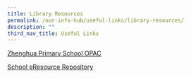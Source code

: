 ```yaml
---
title: Library Resources
permalink: /our-info-hub/useful-links/library-resources/
description: ""
third_nav_title: Useful Links
---
```

[ Zhenghua Primary School OPAC](https://schoolibrary.moe.edu.sg/zhenghuapri)


[School eResource Repository](https://schoolibrary.moe.edu.sg/eresourcespri/cgi-bin/spydus.exe/MSGTRN/WPAC/HOME)